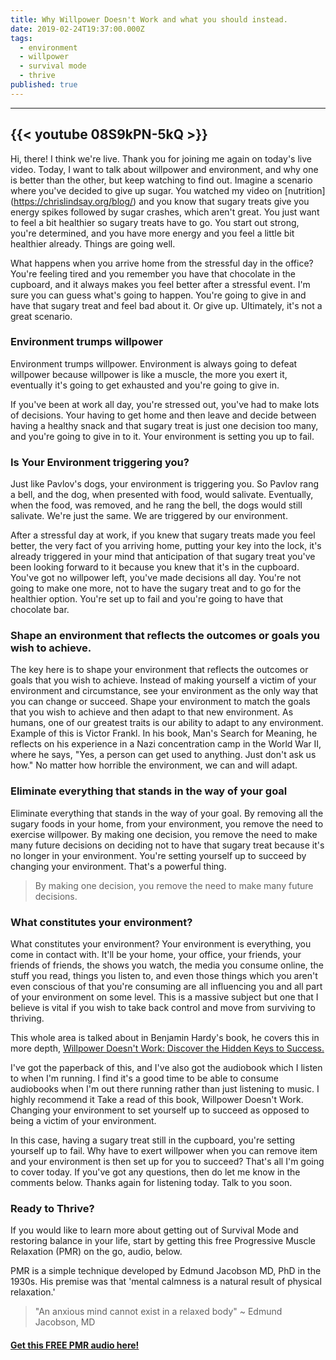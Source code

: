 ```yaml
---
title: Why Willpower Doesn't Work and what you should instead.
date: 2019-02-24T19:37:00.000Z
tags:
  - environment
  - willpower
  - survival mode
  - thrive
published: true
---
```


---
{{< youtube 08S9kPN-5kQ >}}
---

Hi, there! I think we're live. Thank you for joining me again on today's live video. Today, I want to talk about willpower and environment, and why one is better than the other, but keep watching to find out. Imagine a scenario where you've decided to give up sugar. You watched my video on [nutrition] (https://chrislindsay.org/blog/) and you know that sugary treats give you energy spikes followed by sugar crashes, which aren't great. You just want to feel a bit healthier so sugary treats have to go. You start out strong, you're determined, and you have more energy and you feel a little bit healthier already. Things are going well.


What happens when you arrive home from the stressful day in the office? You're feeling tired and you remember you have that chocolate in the cupboard, and it always makes you feel better after a stressful event. I'm sure you can guess what's going to happen. You're going to give in and have that sugary treat and feel bad about it. Or give up. Ultimately, it's not a great scenario. 

### Environment trumps willpower

Environment trumps willpower. Environment is always going to defeat willpower because willpower is like a muscle, the more you exert it, eventually it's going to get exhausted and you're going to give in.

If you've been at work all day, you're stressed out, you've had to make lots of decisions. Your having to get home and then leave and decide between having a healthy snack and that sugary treat is just one decision too many, and you're going to give in to it. Your environment is setting you up to fail. 

### Is Your Environment triggering you?

Just like Pavlov's dogs, your environment is triggering you. So Pavlov rang a bell, and the dog, when presented with food, would salivate. Eventually, when the food, was removed, and he rang the bell, the dogs would still salivate. We're just the same. We are triggered by our environment.

After a stressful day at work, if you knew that sugary treats made you feel better, the very fact of you arriving home, putting your key into the lock, it's already triggered in your mind that anticipation of that sugary treat you've been looking forward to it because you knew that it's in the cupboard. You've got no willpower left, you've made decisions all day. You're not going to make one more, not to have the sugary treat and to go for the healthier option. You're set up to fail and you're going to have that chocolate bar.

### Shape an environment that reflects the outcomes or goals you wish to achieve.

The key here is to shape your environment that reflects the outcomes or goals that you wish to achieve. Instead of making yourself a victim of your environment and circumstance, see your environment as the only way that you can change or succeed. Shape your environment to match the goals that you wish to achieve and then adapt to that new environment. As humans, one of our greatest traits is our ability to adapt to any environment. Example of this is Victor Frankl. In his book, Man's Search for Meaning, he reflects on his experience in a Nazi concentration camp in the World War II, where he says, "Yes, a person can get used to anything. Just don't ask us how." No matter how horrible the environment, we can and will adapt. 

### Eliminate everything that stands in the way of your goal

Eliminate everything that stands in the way of your goal. By removing all the sugary foods in your home, from your environment, you remove the need to exercise willpower. By making one decision, you remove the need to make many future decisions on deciding not to have that sugary treat because it's no longer in your environment. You're setting yourself up to succeed by changing your environment. That's a powerful thing.

> By making one decision, you remove the need to make many future decisions.

### What constitutes your environment?

What constitutes your environment? Your environment is everything, you come in contact with. It'll be your home, your office, your friends, your friends of friends, the shows you watch, the media you consume online, the stuff you read, things you listen to, and even those things which you aren't even conscious of that you're consuming are all influencing you and all part of your environment on some level. This is a massive subject but one that I believe is vital if you wish to take back control and move from surviving to thriving. 

This whole area is talked about in Benjamin Hardy's book, he covers this in more depth, [Willpower Doesn't Work: Discover the Hidden Keys to Success.](https://www.amazon.co.uk/dp/B079VR5T6B/ref=cm_sw_em_r_mt_dp_U_6x.CCb5JDDRNW)

I've got the paperback of this, and I've also got the audiobook which I listen to when I'm running. I find it's a good time to be able to consume audiobooks when I'm out there running rather than just listening to music. I highly recommend it Take a read of this book, Willpower Doesn't Work. Changing your environment to set yourself up to succeed as opposed to being a victim of your environment.


In this case, having a sugary treat still in the cupboard, you're setting yourself up to fail. Why have to exert willpower when you can remove item and your environment is then set up for you to succeed? That's all I'm going to cover today. If you've got any questions, then do let me know in the comments below. Thanks again for listening today. Talk to you soon.


### Ready to Thrive?

If you would like to learn more about getting out of Survival Mode and restoring balance in your life, start by getting this free Progressive Muscle Relaxation (PMR) on the go, audio, below.



PMR is a simple technique developed by Edmund Jacobson MD, PhD in the 1930s. His premise was that 'mental calmness is a natural result of physical relaxation.'


> "An anxious mind cannot exist in a relaxed body" ~ Edmund Jacobson, MD


#### [Get this FREE PMR audio here!](https://fearextinguishers.com/)
